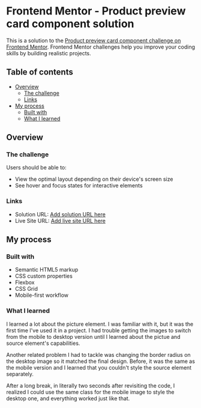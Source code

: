 # Frontend Mentor - Product preview card component solution

This is a solution to the [Product preview card component challenge on Frontend Mentor](https://www.frontendmentor.io/challenges/product-preview-card-component-GO7UmttRfa). Frontend Mentor challenges help you improve your coding skills by building realistic projects. 

## Table of contents

- [Overview](#overview)
  - [The challenge](#the-challenge)
  - [Links](#links)
- [My process](#my-process)
  - [Built with](#built-with)
  - [What I learned](#what-i-learned)

## Overview
### The challenge
Users should be able to:

- View the optimal layout depending on their device's screen size
- See hover and focus states for interactive elements

### Links
- Solution URL: [Add solution URL here](https://your-solution-url.com)
- Live Site URL: [Add live site URL here](https://your-live-site-url.com)

## My process
### Built with
- Semantic HTML5 markup
- CSS custom properties
- Flexbox
- CSS Grid
- Mobile-first workflow

### What I learned
I learned a lot about the picture element. I was familiar with it, but it was the first time I've used it in a project. I had trouble getting the images to switch from the mobile to desktop version until I learned about the pictue and source element's capabilities. 

Another related problem I had to tackle was changing the border radius on the desktop image so it matched the final design. Before, it was the same as the mobile version and I learned that you couldn't style the source element separately. 

After a long break, in literally two seconds after revisiting the code, I realized I could use the same class for the mobile image to style the desktop one, and everything worked just like that.


